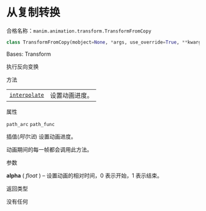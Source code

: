 # 从复制转换

合格名称：`manim.animation.transform.TransformFromCopy`

```py
class TransformFromCopy(mobject=None, *args, use_override=True, **kwargs)
```

Bases: Transform

执行反向变换

方法

|||
|-|-|
[`interpolate`]()|设置动画进度。

属性

`path_arc`
`path_func`

插值(_阿尔法_)
设置动画进度。

动画期间的每一帧都会调用此方法。

参数

**alpha** ( _float_ ) – 设置动画的相对时间，0 表示开始，1 表示结束。

返回类型

没有任何
